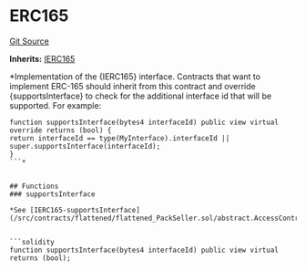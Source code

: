 # ERC165
[Git Source](https://github.com//Team3dVidyaGames/Contracts/blob/cb1733471b1d4daa24a16e671f78159e22669528/src/contracts/flattened/flattened_PackSeller.sol)

**Inherits:**
[IERC165](/src/contracts/flattened/flattened_ChainlinkConsumer.sol/interface.IERC165.md)

*Implementation of the {IERC165} interface.
Contracts that want to implement ERC-165 should inherit from this contract and override {supportsInterface} to check
for the additional interface id that will be supported. For example:
```solidity
function supportsInterface(bytes4 interfaceId) public view virtual override returns (bool) {
return interfaceId == type(MyInterface).interfaceId || super.supportsInterface(interfaceId);
}
```*


## Functions
### supportsInterface

*See [IERC165-supportsInterface](/src/contracts/flattened/flattened_PackSeller.sol/abstract.AccessControl.md#supportsinterface).*


```solidity
function supportsInterface(bytes4 interfaceId) public view virtual returns (bool);
```

